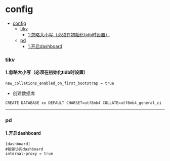 # config

<!-- @import "[TOC]" {cmd="toc" depthFrom=1 depthTo=6 orderedList=false} -->
<!-- code_chunk_output -->

- [config](#config)
    - [tikv](#tikv)
      - [1.忽略大小写（必须在初始化tidb时设置）](#1忽略大小写必须在初始化tidb时设置)
    - [pd](#pd)
      - [1.开启dashboard](#1开启dashboard)

<!-- /code_chunk_output -->

### tikv

#### 1.忽略大小写（必须在初始化tidb时设置）
```shell
new_collations_enabled_on_first_bootstrap = true
```

* 创建数据库
```shell
CREATE DATABASE xx DEFAULT CHARSET=utf8mb4 COLLATE=utf8mb4_general_ci
```

***

### pd

#### 1.开启dashboard
```shell
[dashboard]
#能够访问dashboard
internal-proxy = true
```

